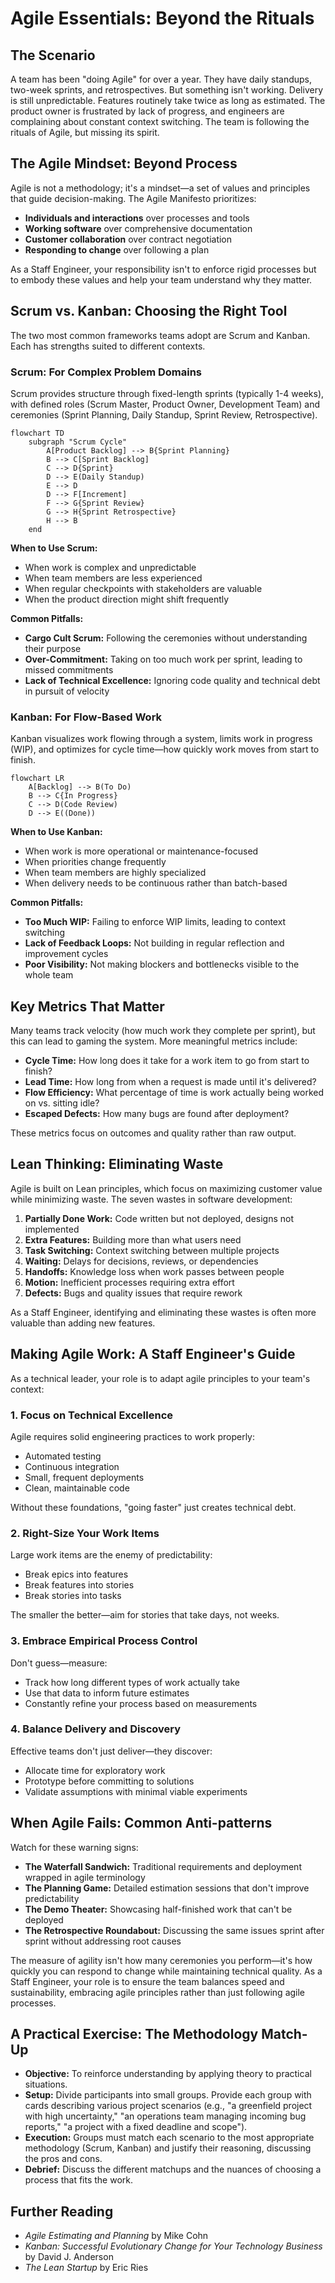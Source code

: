 # Agile Essentials: Beyond the Rituals

## The Scenario

A team has been "doing Agile" for over a year. They have daily standups, two-week sprints, and retrospectives. But something isn't working. Delivery is still unpredictable. Features routinely take twice as long as estimated. The product owner is frustrated by lack of progress, and engineers are complaining about constant context switching. The team is following the rituals of Agile, but missing its spirit.

## The Agile Mindset: Beyond Process

Agile is not a methodology; it's a mindset—a set of values and principles that guide decision-making. The Agile Manifesto prioritizes:

* **Individuals and interactions** over processes and tools
* **Working software** over comprehensive documentation
* **Customer collaboration** over contract negotiation
* **Responding to change** over following a plan

As a Staff Engineer, your responsibility isn't to enforce rigid processes but to embody these values and help your team understand why they matter.

## Scrum vs. Kanban: Choosing the Right Tool

The two most common frameworks teams adopt are Scrum and Kanban. Each has strengths suited to different contexts.

### Scrum: For Complex Problem Domains

Scrum provides structure through fixed-length sprints (typically 1-4 weeks), with defined roles (Scrum Master, Product Owner, Development Team) and ceremonies (Sprint Planning, Daily Standup, Sprint Review, Retrospective).

```mermaid
flowchart TD
    subgraph "Scrum Cycle"
        A[Product Backlog] --> B{Sprint Planning}
        B --> C[Sprint Backlog]
        C --> D{Sprint}
        D --> E(Daily Standup)
        E --> D
        D --> F[Increment]
        F --> G{Sprint Review}
        G --> H{Sprint Retrospective}
        H --> B
    end
```


**When to Use Scrum:**
* When work is complex and unpredictable
* When team members are less experienced
* When regular checkpoints with stakeholders are valuable
* When the product direction might shift frequently

**Common Pitfalls:**
* **Cargo Cult Scrum:** Following the ceremonies without understanding their purpose
* **Over-Commitment:** Taking on too much work per sprint, leading to missed commitments
* **Lack of Technical Excellence:** Ignoring code quality and technical debt in pursuit of velocity

### Kanban: For Flow-Based Work

Kanban visualizes work flowing through a system, limits work in progress (WIP), and optimizes for cycle time—how quickly work moves from start to finish.

```mermaid
flowchart LR
    A[Backlog] --> B(To Do)
    B --> C{In Progress}
    C --> D(Code Review)
    D --> E((Done))
```

**When to Use Kanban:**
* When work is more operational or maintenance-focused
* When priorities change frequently
* When team members are highly specialized
* When delivery needs to be continuous rather than batch-based

**Common Pitfalls:**
* **Too Much WIP:** Failing to enforce WIP limits, leading to context switching
* **Lack of Feedback Loops:** Not building in regular reflection and improvement cycles
* **Poor Visibility:** Not making blockers and bottlenecks visible to the whole team

## Key Metrics That Matter

Many teams track velocity (how much work they complete per sprint), but this can lead to gaming the system. More meaningful metrics include:

* **Cycle Time:** How long does it take for a work item to go from start to finish?
* **Lead Time:** How long from when a request is made until it's delivered?
* **Flow Efficiency:** What percentage of time is work actually being worked on vs. sitting idle?
* **Escaped Defects:** How many bugs are found after deployment?

These metrics focus on outcomes and quality rather than raw output.

## Lean Thinking: Eliminating Waste

Agile is built on Lean principles, which focus on maximizing customer value while minimizing waste. The seven wastes in software development:

1. **Partially Done Work:** Code written but not deployed, designs not implemented
2. **Extra Features:** Building more than what users need
3. **Task Switching:** Context switching between multiple projects
4. **Waiting:** Delays for decisions, reviews, or dependencies
5. **Handoffs:** Knowledge loss when work passes between people
6. **Motion:** Inefficient processes requiring extra effort
7. **Defects:** Bugs and quality issues that require rework

As a Staff Engineer, identifying and eliminating these wastes is often more valuable than adding new features.

## Making Agile Work: A Staff Engineer's Guide

As a technical leader, your role is to adapt agile principles to your team's context:

### 1. Focus on Technical Excellence

Agile requires solid engineering practices to work properly:
* Automated testing
* Continuous integration
* Small, frequent deployments
* Clean, maintainable code

Without these foundations, "going faster" just creates technical debt.

### 2. Right-Size Your Work Items

Large work items are the enemy of predictability:
* Break epics into features
* Break features into stories
* Break stories into tasks

The smaller the better—aim for stories that take days, not weeks.

### 3. Embrace Empirical Process Control

Don't guess—measure:
* Track how long different types of work actually take
* Use that data to inform future estimates
* Constantly refine your process based on measurements

### 4. Balance Delivery and Discovery

Effective teams don't just deliver—they discover:
* Allocate time for exploratory work
* Prototype before committing to solutions
* Validate assumptions with minimal viable experiments

## When Agile Fails: Common Anti-patterns

Watch for these warning signs:
* **The Waterfall Sandwich:** Traditional requirements and deployment wrapped in agile terminology
* **The Planning Game:** Detailed estimation sessions that don't improve predictability
* **The Demo Theater:** Showcasing half-finished work that can't be deployed
* **The Retrospective Roundabout:** Discussing the same issues sprint after sprint without addressing root causes

The measure of agility isn't how many ceremonies you perform—it's how quickly you can respond to change while maintaining technical quality. As a Staff Engineer, your role is to ensure the team balances speed and sustainability, embracing agile principles rather than just following agile processes.

## A Practical Exercise: The Methodology Match-Up

-   **Objective:** To reinforce understanding by applying theory to practical situations.
-   **Setup:** Divide participants into small groups. Provide each group with cards describing various project scenarios (e.g., "a greenfield project with high uncertainty," "an operations team managing incoming bug reports," "a project with a fixed deadline and scope").
-   **Execution:** Groups must match each scenario to the most appropriate methodology (Scrum, Kanban) and justify their reasoning, discussing the pros and cons.
-   **Debrief:** Discuss the different matchups and the nuances of choosing a process that fits the work.

## Further Reading

-   *Agile Estimating and Planning* by Mike Cohn
-   *Kanban: Successful Evolutionary Change for Your Technology Business* by David J. Anderson
-   *The Lean Startup* by Eric Ries
